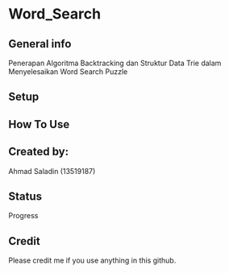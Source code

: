 # Word_Search


## General info
Penerapan Algoritma Backtracking dan Struktur Data Trie dalam Menyelesaikan Word Search Puzzle

## Setup


## How To Use


## Created by:
Ahmad Saladin (13519187)

## Status
Progress

## Credit
Please credit me if you use anything in this github.

